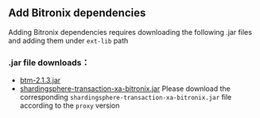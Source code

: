 ## Add Bitronix dependencies

Adding Bitronix dependencies requires downloading the following .jar files and adding them under `ext-lib` path


### .jar file downloads：
- [btm-2.1.3.jar](https://repo1.maven.org/maven2/org/codehaus/btm/btm/2.1.3/btm-2.1.3.jar)
- [shardingsphere-transaction-xa-bitronix.jar](https://mvnrepository.com/artifact/org.apache.shardingsphere/shardingsphere-transaction-xa-bitronix)
Please download the corresponding `shardingsphere-transaction-xa-bitronix.jar` file according to the `proxy` version
